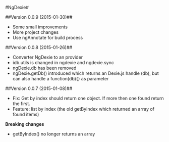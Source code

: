 #NgDexie#

##Version 0.0.9 (2015-01-30)##
* Some small improvements
* More project changes
* Use ngAnnotate for build process

##Version 0.0.8 (2015-01-26)##
* Converter NgDexie to an provider
* idb.utils is changed in ngdexie and ngdexie.sync
* ngDexie.db has been removed
* ngDexie.getDb() introduced which returns an Dexie.js handle (db), but can also handle a function(db){} as parameter

##Version 0.0.7 (2015-01-08)##

* Fix: Get by index should return one object. If more then one found return the first.
* Feature: list by index (the old getByIndex which returned an array of found items)

**Breaking changes**  

* getByIndex() no longer returns an array